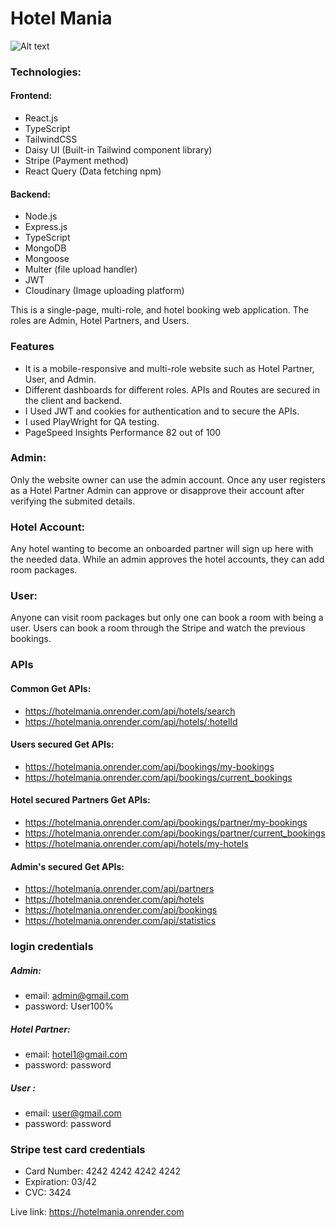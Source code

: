 # Hotel Mania
![Alt text](https://res.cloudinary.com/dvsc5qwql/image/upload/h_350,w_500/q_90/v1715099001/zntjvpbnp7jlm1vrgfqk.webp)

### Technologies:

#### Frontend:

- React.js
- TypeScript
- TailwindCSS
- Daisy UI (Built-in Tailwind component library)
- Stripe (Payment method)
- React Query (Data fetching npm)

#### Backend:

- Node.js
- Express.js
- TypeScript
- MongoDB
- Mongoose
- Multer (file upload handler)
- JWT
- Cloudinary (Image uploading platform)

This is a single-page, multi-role, and hotel booking web application. The roles are Admin, Hotel Partners, and Users.

### Features

- It is a mobile-responsive and multi-role website such as Hotel Partner, User, and Admin.
- Different dashboards for different roles. APIs and Routes are secured in the client and backend.
- I Used JWT and cookies for authentication and to secure the APIs.
- I used PlayWright for QA testing.
- PageSpeed Insights Performance 82 out of 100

### Admin:

Only the website owner can use the admin account. Once any user registers as a Hotel Partner Admin can approve or disapprove their account after verifying the submited details.

### Hotel Account:

Any hotel wanting to become an onboarded partner will sign up here with the needed data. While an admin approves the hotel accounts, they can add room packages.

### User:

Anyone can visit room packages but only one can book a room with being a user. Users can book a room through the Stripe and watch the previous bookings.

### APIs

#### Common Get APIs:

- https://hotelmania.onrender.com/api/hotels/search
- https://hotelmania.onrender.com/api/hotels/:hotelId

#### Users secured Get APIs:

- https://hotelmania.onrender.com/api/bookings/my-bookings
- https://hotelmania.onrender.com/api/bookings/current_bookings

#### Hotel secured Partners Get APIs:

- https://hotelmania.onrender.com/api/bookings/partner/my-bookings
- https://hotelmania.onrender.com/api/bookings/partner/current_bookings
- https://hotelmania.onrender.com/api/hotels/my-hotels

#### Admin's secured Get APIs:

- https://hotelmania.onrender.com/api/partners
- https://hotelmania.onrender.com/api/hotels
- https://hotelmania.onrender.com/api/bookings
- https://hotelmania.onrender.com/api/statistics

### login credentials

##### Admin:

- email: admin@gmail.com
- password: User100%

##### Hotel Partner:

- email: hotel1@gmail.com
- password: password

##### User :

- email: user@gmail.com
- password: password

### Stripe test card credentials

- Card Number: 4242 4242 4242 4242
- Expiration: 03/42
- CVC: 3424

Live link: https://hotelmania.onrender.com
